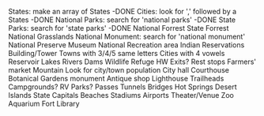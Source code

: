 States: make an array of States -DONE
Cities: look for ',' followed by a States -DONE
National Parks: search for 'national parks' -DONE
State Parks: search for 'state parks' -DONE
National Forrest
State Forrest
National Grasslands
National Monument: search for 'national monument'
National Preserve
Museum
National Recreation area
Indian Reservations
Building/Tower
Towns with 3/4/5 same letters
Cities with 4 vowels
Reservoir
Lakes
Rivers
Dams
Wildlife Refuge
HW Exits?
Rest stops
Farmers' market
Mountain
Look for city/town population
City hall
Courthouse
Botanical Gardens
monument
Antique shop
Lighthouse
Trailheads
Campgrounds?
RV Parks?
Passes
Tunnels
Bridges
Hot Springs
Desert
Islands
State Capitals
Beaches
Stadiums
Airports
Theater/Venue
Zoo
Aquarium
Fort
Library
